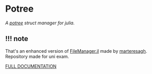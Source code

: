 # Potree

*A [potree](https://github.com/potree/potree/) struct manager for julia.*

## !!! note
That's an enhanced version of [FileManager.jl](https://github.com/marteresagh/FileManager.jl) made by [marteresagh](https://github.com/marteresagh).
Repository made for uni exam.

[FULL DOCUMENTATION](https://musica-maestro.github.io/Potree.jl)